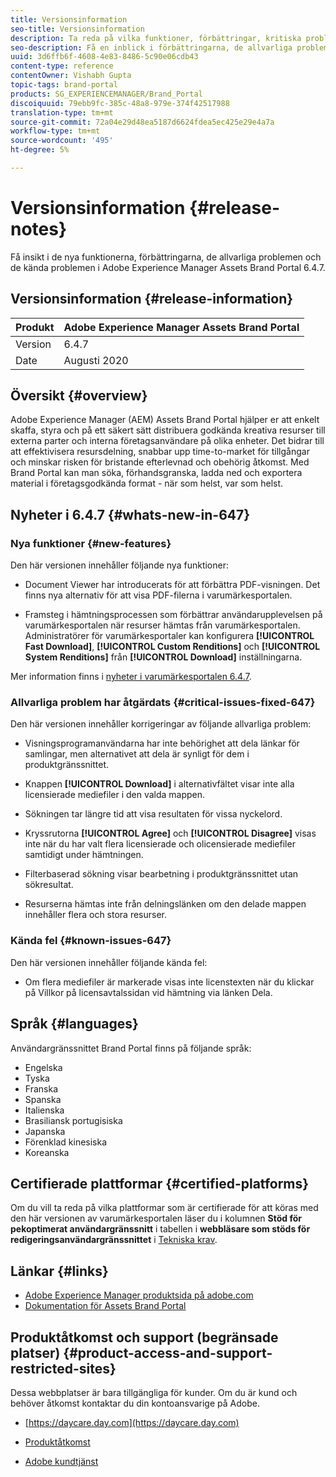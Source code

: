 ```yaml
---
title: Versionsinformation
seo-title: Versionsinformation
description: Ta reda på vilka funktioner, förbättringar, kritiska problem och kända fel som har åtgärdats i Adobe Experience Manager Assets Brand Portal 6.4.7.
seo-description: Få en inblick i förbättringarna, de allvarliga problemen och de kända problemen i Adobe Experience Manager Assets Brand Portal 6.4.7.
uuid: 3d6ffb6f-4608-4e83-8486-5c90e06cdb43
content-type: reference
contentOwner: Vishabh Gupta
topic-tags: brand-portal
products: SG_EXPERIENCEMANAGER/Brand_Portal
discoiquuid: 79ebb9fc-385c-48a8-979e-374f42517988
translation-type: tm+mt
source-git-commit: 72a04e29d48ea5187d6624fdea5ec425e29e4a7a
workflow-type: tm+mt
source-wordcount: '495'
ht-degree: 5%

---
```



# Versionsinformation {#release-notes}

Få insikt i de nya funktionerna, förbättringarna, de allvarliga problemen och de kända problemen i Adobe Experience Manager Assets Brand Portal 6.4.7.

## Versionsinformation {#release-information}

| Produkt | Adobe Experience Manager Assets Brand Portal |
|---|---|
| Version | 6.4.7 |
| Date | Augusti 2020 |

## Översikt {#overview}

Adobe Experience Manager (AEM) Assets Brand Portal hjälper er att enkelt skaffa, styra och på ett säkert sätt distribuera godkända kreativa resurser till externa parter och interna företagsanvändare på olika enheter. Det bidrar till att effektivisera resursdelning, snabbar upp time-to-market för tillgångar och minskar risken för bristande efterlevnad och obehörig åtkomst. Med Brand Portal kan man söka, förhandsgranska, ladda ned och exportera material i företagsgodkända format - när som helst, var som helst.

## Nyheter i 6.4.7 {#whats-new-in-647}

### Nya funktioner {#new-features}

Den här versionen innehåller följande nya funktioner:

* Document Viewer har introducerats för att förbättra PDF-visningen. Det finns nya alternativ för att visa PDF-filerna i varumärkesportalen.

<!--
* Download Settings configuration to configure asset download from Brand Portal. Fast download, custom renditions, and system renditions are the available configurations. 
-->

* Framsteg i hämtningsprocessen som förbättrar användarupplevelsen på varumärkesportalen när resurser hämtas från varumärkesportalen. Administratörer för varumärkesportaler kan konfigurera **[!UICONTROL Fast Download]**, **[!UICONTROL Custom Renditions]** och **[!UICONTROL System Renditions]** från **[!UICONTROL Download]** inställningarna.

Mer information finns i [nyheter i varumärkesportalen 6.4.7](whats-new.md).

### Allvarliga problem har åtgärdats {#critical-issues-fixed-647}

Den här versionen innehåller korrigeringar av följande allvarliga problem:

* Visningsprogramanvändarna har inte behörighet att dela länkar för samlingar, men alternativet att dela är synligt för dem i produktgränssnittet.

* Knappen **[!UICONTROL Download]** i alternativfältet visar inte alla licensierade mediefiler i den valda mappen.

* Sökningen tar längre tid att visa resultaten för vissa nyckelord.

* Kryssrutorna **[!UICONTROL Agree]** och **[!UICONTROL Disagree]** visas inte när du har valt flera licensierade och olicensierade mediefiler samtidigt under hämtningen.

* Filterbaserad sökning visar bearbetning i produktgränssnittet utan sökresultat.

* Resurserna hämtas inte från delningslänken om den delade mappen innehåller flera och stora resurser.


### Kända fel {#known-issues-647}

Den här versionen innehåller följande kända fel:

* Om flera mediefiler är markerade visas inte licenstexten när du klickar på Villkor på licensavtalssidan vid hämtning via länken Dela.



## Språk {#languages}

Användargränssnittet Brand Portal finns på följande språk:

* Engelska
* Tyska
* Franska
* Spanska
* Italienska
* Brasiliansk portugisiska
* Japanska
* Förenklad kinesiska
* Koreanska

## Certifierade plattformar {#certified-platforms}

Om du vill ta reda på vilka plattformar som är certifierade för att köras med den här versionen av varumärkesportalen läser du i kolumnen **Stöd för pekoptimerat användargränssnitt** i tabellen i **webbläsare som stöds för redigeringsanvändargränssnittet** i [Tekniska krav](https://helpx.adobe.com/experience-manager/6-4/sites/deploying/using/technical-requirements.html).

## Länkar {#links}

* [Adobe Experience Manager produktsida på adobe.com](http://www.adobe.com/in/marketing-cloud/experience-manager.html)
* [Dokumentation för Assets Brand Portal](https://helpx.adobe.com/se/experience-manager/brand-portal/user-guide.html)

## Produktåtkomst och support (begränsade platser) {#product-access-and-support-restricted-sites}

Dessa webbplatser är bara tillgängliga för kunder. Om du är kund och behöver åtkomst kontaktar du din kontoansvarige på Adobe.

* [https://daycare.day.com](https://daycare.day.com)

* [Produktåtkomst](https://login.marketing.adobe.com)

* [Adobe kundtjänst](https://helpx.adobe.com/contact.html)
